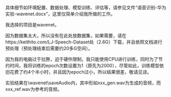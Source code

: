 具体细节如环境配置、数据处理、模型训练、评估等，请参见文件“语音识别-华为实验-wavenet.docx”，这里仅简单介绍我所做的工作。

我选择的项目是wavenet。

因为数据集太大，所以没有在此处放数据集，如果需要，请在https://keithito.com/LJ-Speech-Dataset处（2.6G）下载，并且依照文档进行预处理（预处理结束后需要约20多G空间）。

因为我的电脑过于拉胯，迫于硬件限制，我只能使用CPU进行训练，同时为了节约时间，我将训练的epoch次数设置为1（原先为2000），尽管如此，训练模型依旧花费了约4个半小时，并且因为epoch过小，所以结果很差，敬请见谅。

实验结果在\wavenet\saveAudio内，其中形如xxx_gen.wav为生成的音频，而xxx_ref.wav为参考的音频。